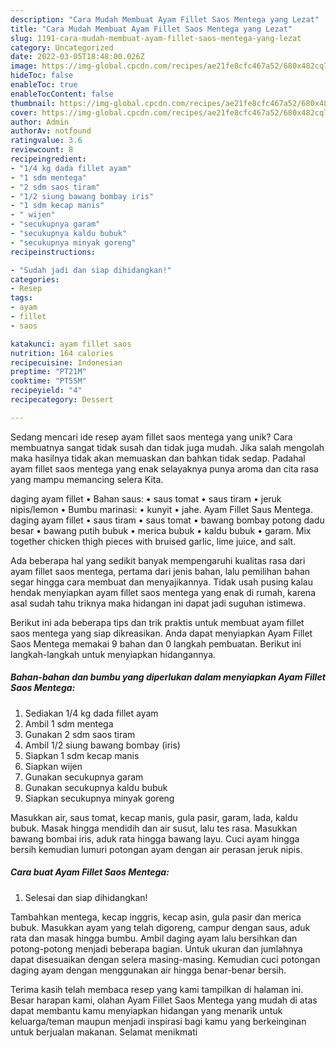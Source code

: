 ```yaml
---
description: "Cara Mudah Membuat Ayam Fillet Saos Mentega yang Lezat"
title: "Cara Mudah Membuat Ayam Fillet Saos Mentega yang Lezat"
slug: 1191-cara-mudah-membuat-ayam-fillet-saos-mentega-yang-lezat
category: Uncategorized
date: 2022-03-05T18:48:00.026Z
image: https://img-global.cpcdn.com/recipes/ae21fe8cfc467a52/680x482cq70/ayam-fillet-saos-mentega-foto-resep-utama.jpg
hideToc: false
enableToc: true
enableTocContent: false
thumbnail: https://img-global.cpcdn.com/recipes/ae21fe8cfc467a52/680x482cq70/ayam-fillet-saos-mentega-foto-resep-utama.jpg
cover: https://img-global.cpcdn.com/recipes/ae21fe8cfc467a52/680x482cq70/ayam-fillet-saos-mentega-foto-resep-utama.jpg
author: Admin
authorAv: notfound
ratingvalue: 3.6
reviewcount: 8
recipeingredient:
- "1/4 kg dada fillet ayam"
- "1 sdm mentega"
- "2 sdm saos tiram"
- "1/2 siung bawang bombay iris"
- "1 sdm kecap manis"
- " wijen"
- "secukupnya garam"
- "secukupnya kaldu bubuk"
- "secukupnya minyak goreng"
recipeinstructions:

- "Sudah jadi dan siap dihidangkan!"
categories:
- Resep
tags:
- ayam
- fillet
- saos

katakunci: ayam fillet saos 
nutrition: 164 calories
recipecuisine: Indonesian
preptime: "PT21M"
cooktime: "PT55M"
recipeyield: "4"
recipecategory: Dessert

---
```





Sedang mencari ide resep ayam fillet saos mentega yang unik? Cara membuatnya sangat tidak susah dan tidak juga mudah. Jika salah mengolah maka hasilnya tidak akan memuaskan dan bahkan tidak sedap. Padahal ayam fillet saos mentega yang enak selayaknya punya aroma dan cita rasa yang mampu memancing selera Kita.





daging ayam fillet • Bahan saus: • saus tomat • saus tiram • jeruk nipis/lemon • Bumbu marinasi: • kunyit • jahe. Ayam Fillet Saus Mentega. daging ayam fillet • saus tiram • saus tomat • bawang bombay potong dadu besar • bawang putih bubuk • merica bubuk • kaldu bubuk • garam. Mix together chicken thigh pieces with bruised garlic, lime juice, and salt.

Ada beberapa hal yang sedikit banyak mempengaruhi kualitas rasa dari ayam fillet saos mentega, pertama dari jenis bahan, lalu pemilihan bahan segar hingga cara membuat dan menyajikannya. Tidak usah pusing kalau hendak menyiapkan ayam fillet saos mentega yang enak di rumah, karena asal sudah tahu triknya maka hidangan ini dapat jadi suguhan istimewa.






Berikut ini ada beberapa tips dan trik praktis untuk membuat ayam fillet saos mentega yang siap dikreasikan. Anda dapat menyiapkan Ayam Fillet Saos Mentega memakai 9 bahan dan 0 langkah pembuatan. Berikut ini langkah-langkah untuk menyiapkan hidangannya.

<!--inarticleads1-->

##### Bahan-bahan dan bumbu yang diperlukan dalam menyiapkan Ayam Fillet Saos Mentega:

1. Sediakan 1/4 kg dada fillet ayam
1. Ambil 1 sdm mentega
1. Gunakan 2 sdm saos tiram
1. Ambil 1/2 siung bawang bombay (iris)
1. Siapkan 1 sdm kecap manis
1. Siapkan  wijen
1. Gunakan secukupnya garam
1. Gunakan secukupnya kaldu bubuk
1. Siapkan secukupnya minyak goreng


Masukkan air, saus tomat, kecap manis, gula pasir, garam, lada, kaldu bubuk. Masak hingga mendidih dan air susut, lalu tes rasa. Masukkan bawang bombai iris, aduk rata hingga bawang layu. Cuci ayam hingga bersih kemudian lumuri potongan ayam dengan air perasan jeruk nipis. 

<!--inarticleads2-->

##### Cara buat Ayam Fillet Saos Mentega:


1. Selesai dan siap dihidangkan!

Tambahkan mentega, kecap inggris, kecap asin, gula pasir dan merica bubuk. Masukkan ayam yang telah digoreng, campur dengan saus, aduk rata dan masak hingga bumbu. Ambil daging ayam lalu bersihkan dan potong-potong menjadi beberapa bagian. Untuk ukuran dan jumlahnya dapat disesuaikan dengan selera masing-masing. Kemudian cuci potongan daging ayam dengan menggunakan air hingga benar-benar bersih. 

Terima kasih telah membaca resep yang kami tampilkan di halaman ini. Besar harapan kami, olahan Ayam Fillet Saos Mentega yang mudah di atas dapat membantu kamu menyiapkan hidangan yang menarik untuk keluarga/teman maupun menjadi inspirasi bagi kamu yang berkeinginan untuk berjualan makanan. Selamat menikmati
